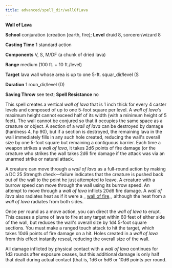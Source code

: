 ```yaml
---
title: advanced/spell_dir/wallOfLava
---
```

 **Wall of Lava**

**School** conjuration (creation [earth, fire]; **Level** druid 8, sorcerer/wizard 8

**Casting Time** 1 standard action

**Components** V, S, M/DF (a chunk of dried lava)

**Range** medium (100 ft. + 10 ft./level)

**Target** lava wall whose area is up to one 5-ft. squar_dir/level (S

**Duration** 1 roun_dir/level (D)

**Saving Throw** see text; **Spell Resistance** no

This spell creates a vertical _wall of lava_ that is 1 inch thick for every 4 caster levels and composed of up to one 5-foot square per level. A _wall of lava's_ maximum height cannot exceed half of its width (with a minimum height of 5 feet). The wall cannot be conjured so that it occupies the same space as a creature or object. A section of a _wall of lava_ can be destroyed by damage (hardness 4, hp 90), but if a section is destroyed, the remaining lava in the wall immediately fills in any such hole created, reducing the wall's overall size by one 5-foot square but remaining a contiguous barrier. Each time a weapon strikes a _wall of lava_, it takes 2d6 points of fire damage (or the creature who strikes the wall takes 2d6 fire damage if the attack was via an unarmed strike or natural attack.

A creature can move through a _wall of lava_ as a full-round action by making a DC 25 Strength check—failure indicates that the creature is pushed back out of the wall to the point he just attempted to leave. A creature with a burrow speed can move through the wall using its burrow speed. An attempt to move through a _wall of lava_ inflicts 20d6 fire damage. A _wall of lava_ also radiates heat as if it were a _ [wall of fire](../../spell_dir/wallOfFire#_wall-of-fire)_, although the heat from a _wall of lava_ radiates from both sides.

Once per round as a move action, you can direct the _wall of lava_ to erupt. This causes a plume of lava to fire at any target within 60 feet of either side of the wall, but reduces the wall's overall size by 1d4 5-foot square sections. You must make a ranged touch attack to hit the target, which takes 10d6 points of fire damage on a hit. Holes created in a _wall of lava_ from this effect instantly reseal, reducing the overall size of the wall.

All damage inflicted by physical contact with a _wall of lava_ continues for 1d3 rounds after exposure ceases, but this additional damage is only half that dealt during actual contact (that is, 1d6 or 5d6 or 10d6 points per round.

